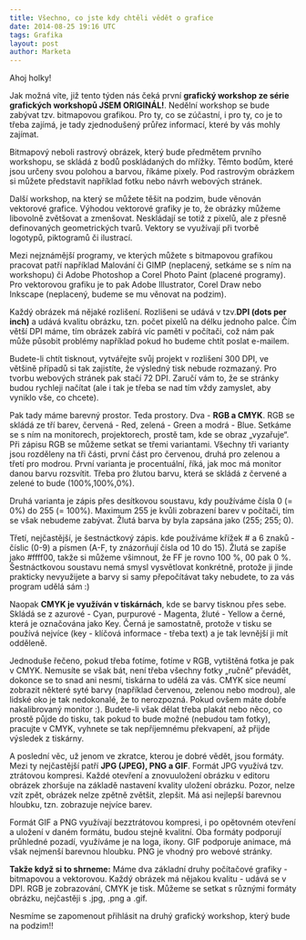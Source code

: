 ```yaml
---
title: Všechno, co jste kdy chtěli vědět o grafice
date: 2014-08-25 19:16 UTC
tags: Grafika
layout: post
author: Marketa
---
```

Ahoj holky!

Jak možná víte, již tento týden nás čeká první **grafický workshop ze série grafických
workshopů JSEM ORIGINÁL!**. Nedělní workshop se bude zabývat tzv. bitmapovou
grafikou. Pro ty, co se zúčastní, i pro ty, co je to třeba zajímá, je tady zjednodušený
průřez informací, které by vás mohly zajímat.

Bitmapový neboli rastrový obrázek, který bude předmětem prvního workshopu, se
skládá z bodů poskládaných do mřížky. Těmto bodům, které jsou určeny svou
polohou a barvou, říkáme pixely. Pod rastrovým obrázkem si můžete představit
například fotku nebo návrh webových stránek.

Další workshop, na který se můžete těšit na podzim, bude věnován vektorové
grafice. Výhodou vektorové grafiky je to, že obrázky můžeme libovolně zvětšovat a
zmenšovat. Neskládají se totiž z pixelů, ale z přesně definovaných geometrických
tvarů. Vektory se využívají při tvorbě logotypů, piktogramů či ilustrací.

Mezi nejznámější programy, ve kterých můžete s bitmapovou grafikou pracovat patří
například Malování či GIMP (neplacený, setkáme se s ním na workshopu) či Adobe
Photoshop a Corel Photo Paint (placené programy).
Pro vektorovou grafiku je to pak Adobe Illustrator, Corel Draw nebo Inkscape
(neplacený, budeme se mu věnovat na podzim).

Každý obrázek má nějaké rozlišení. Rozlišeni se udává v tzv.**DPI (dots per inch)** a
udává kvalitu obrázku, tzn. počet pixelů na délku jednoho palce. Čím větší DPI
máme, tím obrázek zabírá víc paměti v počítači, což nám pak může působit
problémy například pokud ho budeme chtít poslat e-mailem.

Budete-li chtít tisknout, vytvářejte svůj projekt v rozlišení 300 DPI, ve většině případů
si tak zajistíte, že výsledný tisk nebude rozmazaný. Pro tvorbu webových stránek
pak stačí 72 DPI. Zaručí vám to, že se stránky budou rychleji načítat (ale i tak je
třeba se nad tím vždy zamyslet, aby vyniklo vše, co chcete).

Pak tady máme barevný prostor. Teda prostory. Dva - **RGB a CMYK**.
RGB se skládá ze tří barev, červená - Red, zelená - Green a modrá - Blue. Setkáme
se s ním na monitorech, projektorech, prostě tam, kde se obraz „vyzařuje“.
Při zápisu RGB se můžeme setkat se třemi variantami. Všechny tři varianty jsou
rozděleny na tři části, první část pro červenou, druhá pro zelenou a třetí pro modrou.
První varianta je procentuální, říká, jak moc má monitor danou barvu rozsvítit. Třeba
pro žlutou barvu, která se skládá z červené a zelené to bude (100%,100%,0%).

Druhá varianta je zápis přes desítkovou soustavu, kdy používáme čísla 0 (= 0%) do
255 (= 100%). Maximum 255 je kvůli zobrazení barev v počítači, tím se však
nebudeme zabývat. Žlutá barva by byla zapsána jako (255; 255; 0).

Třetí, nejčastější, je šestnáctkový zápis. kde používáme křížek # a 6 znaků -
číslic (0-9) a písmen (A-F, ty znázorňují čísla od 10 do 15). Žlutá se zapíše
jako #ffff00, takže si můžeme všimnout, že FF je rovno 100 %, 00 pak 0 %.
Šestnáctkovou soustavu nemá smysl vysvětlovat konkrétně, protože ji jinde
prakticky nevyužijete a barvy si samy přepočítávat taky nebudete, to za vás
program udělá sám :)

Naopak **CMYK je využíván v tiskárnách**, kde se barvy tisknou přes sebe. Skládá se z
azurové - Cyan, purpurové - Magenta, žluté - Yellow a černé, která je označována
jako Key. Černá je samostatně, protože v tisku se používá nejvíce (key - klíčová
informace - třeba text) a je tak levnější ji mít odděleně.

Jednoduše řečeno, pokud třeba fotíme, fotíme v RGB, vytištěná fotka je pak v
CMYK. Nemusíte se však bát, není třeba všechny fotky „ručně“ převádět, dokonce
se to snad ani nesmí, tiskárna to udělá za vás. CMYK sice neumí zobrazit některé
syté barvy (například červenou, zelenou nebo modrou), ale lidské oko je tak
nedokonalé, že to nerozpozná. Pokud ovšem máte dobře nakalibrovaný monitor :).
Budete-li však dělat třeba plakát nebo něco, co prostě půjde do tisku, tak pokud to
bude možné (nebudou tam fotky), pracujte v CMYK, vyhnete se tak nepříjemnému
překvapení, až přijde výsledek z tiskárny.

A poslední věc, už jenom ve zkratce, kterou je dobré vědět, jsou formáty. Mezi ty
nejčastější patří **JPG (JPEG), PNG a GIF**.
Formát JPG využívá tzv. ztrátovou kompresi. Každé otevření a znovuuložení
obrázku v editoru obrázek zhoršuje na základě nastavení kvality uložení obrázku.
Pozor, nelze vzít zpět, obrázek nelze zpětně zvětšit, zlepšit. Má asi nejlepší
barevnou hloubku, tzn. zobrazuje nejvíce barev.

Formát GIF a PNG využívají bezztrátovou kompresi, i po opětovném otevření a
uložení v daném formátu, budou stejně kvalitní. Oba formáty podporují průhledné
pozadí, využíváme je na loga, ikony. GIF podporuje animace, má však nejmenší
barevnou hloubku. PNG je vhodný pro webové stránky.

**Takže když si to shrneme:**
Máme dva základní druhy počítačové grafiky - bitmapovou a vektorovou.
Každý obrázek má nějakou kvalitu - udává se v DPI.
RGB je zobrazování, CMYK je tisk.
Můžeme se setkat s různými formáty obrázku, nejčastěji s .jpg, .png a .gif.

Nesmíme se zapomenout přihlásit na druhý grafický workshop, který bude na
podzim!!
